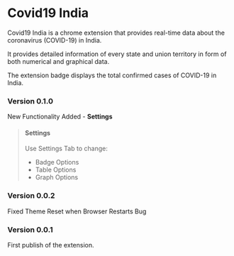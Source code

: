# Covid19 India

Covid19 India is a chrome extension that provides real-time data about the coronavirus (COVID-19) in India.

It provides detailed information of every state and union territory in form of both numerical and graphical data.

The extension badge displays the total confirmed cases of COVID-19 in India.

### Version 0.1.0

New Functionality Added - **Settings**

> #### Settings
>
> Use Settings Tab to change:
>
> - Badge Options
> - Table Options
> - Graph Options

### Version 0.0.2

Fixed Theme Reset when Browser Restarts Bug

### Version 0.0.1

First publish of the extension.
